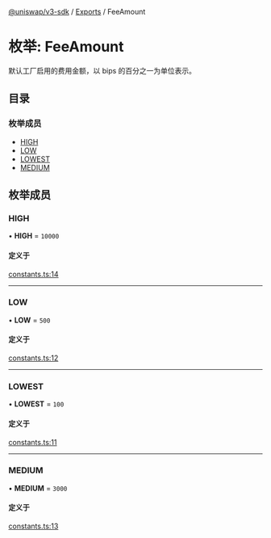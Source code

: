 [@uniswap/v3-sdk](../README.md) / [Exports](../modules.md) / FeeAmount

# 枚举: FeeAmount

默认工厂启用的费用金额，以 bips 的百分之一为单位表示。

## 目录

### 枚举成员

- [HIGH](FeeAmount.md#high)
- [LOW](FeeAmount.md#low)
- [LOWEST](FeeAmount.md#lowest)
- [MEDIUM](FeeAmount.md#medium)

## 枚举成员

### HIGH

• **HIGH** = ``10000``

#### 定义于

[constants.ts:14](https://github.com/Uniswap/v3-sdk/blob/08a7c05/src/constants.ts#L14)

___

### LOW

• **LOW** = ``500``

#### 定义于

[constants.ts:12](https://github.com/Uniswap/v3-sdk/blob/08a7c05/src/constants.ts#L12)

___

### LOWEST

• **LOWEST** = ``100``

#### 定义于

[constants.ts:11](https://github.com/Uniswap/v3-sdk/blob/08a7c05/src/constants.ts#L11)

___

### MEDIUM

• **MEDIUM** = ``3000``

#### 定义于

[constants.ts:13](https://github.com/Uniswap/v3-sdk/blob/08a7c05/src/constants.ts#L13)